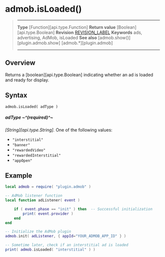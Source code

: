 # admob.isLoaded()

> --------------------- ------------------------------------------------------------------------------------------
> __Type__              [Function][api.type.Function]
> __Return value__      [Boolean][api.type.Boolean]
> __Revision__          [REVISION_LABEL](REVISION_URL)
> __Keywords__          ads, advertising, AdMob, isLoaded
> __See also__          [admob.show()][plugin.admob.show]
>						[admob.*][plugin.admob]
> --------------------- ------------------------------------------------------------------------------------------


## Overview

Returns a [boolean][api.type.Boolean] indicating whether an ad is loaded and ready for display.


## Syntax

    admob.isLoaded( adType )

##### adType ~^(required)^~
_[String][api.type.String]._ One of the following values:

* `"interstitial"`
* `"banner"`
* `"rewardedVideo"`
* `"rewardedInterstitial"`
* `"appOpen"`


## Example

``````lua
local admob = require( "plugin.admob" )

-- AdMob listener function
local function adListener( event )

    if ( event.phase == "init" ) then  -- Successful initialization
        print( event.provider )
    end
end

-- Initialize the AdMob plugin
admob.init( adListener, { appId="YOUR_ADMOB_APP_ID" } )

-- Sometime later, check if an interstitial ad is loaded
print( admob.isLoaded( "interstitial" ) )
``````
